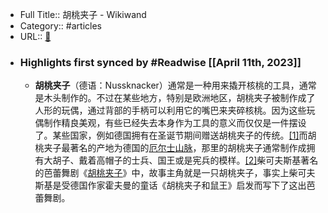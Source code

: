 - Full Title:: 胡桃夹子 - Wikiwand
- Category:: #articles
- URL:: [🔗](https://www.wikiwand.com/zh-sg/%E8%83%A1%E6%A1%83%E5%A4%BE%E5%AD%90)
- ### Highlights first synced by #Readwise [[April 11th, 2023]]
    - **胡桃夹子**（德语：Nussknacker）通常是一种用来撬开核桃的工具，通常是木头制作的。不过在某些地方，特别是欧洲地区，胡桃夹子被制作成了人形的玩偶，通过背部的手柄可以利用它的嘴巴来夹碎核桃。因为这些玩偶制作精良美观，有些已经失去本身作为工具的意义而仅仅是一件摆设了。某些国家，例如德国拥有在圣诞节期间赠送胡桃夹子的传统。[[1]](#citenote1)而胡桃夹子最著名的产地为德国的[厄尔士山脉](/zh-sg/%E5%8E%84%E5%B0%94%E5%A3%AB%E5%B1%B1%E8%84%89 "厄尔士山脉")，那里的胡桃夹子通常制作成拥有大胡子、戴着高帽子的士兵、国王或是宪兵的模样。[[2]](#citenote2)柴可夫斯基著名的芭蕾舞剧《[胡桃夹子](/zh-sg/%E8%83%A1%E6%A1%83%E5%A4%B9%E5%AD%90_(%E8%8A%AD%E8%95%BE%E8%88%9E%E5%89%A7) "胡桃夹子 (芭蕾舞剧)")》中，故事主角就是一只胡桃夹子，事实上柴可夫斯基是受德国作家霍夫曼的童话《胡桃夹子和鼠王》启发而写下了这出芭蕾舞剧。
